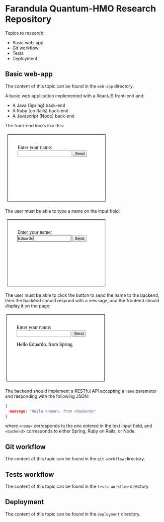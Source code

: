 # Farandula Quantum-HMO Research Repository

Topics to research:

- Basic web-app
- Git workflow
- Tests
- Deployment

## Basic web-app

The content of this topic can be found in the `web-app` directory.

A basic web application implemented with a ReactJS front-end and:
- A Java (Spring) back-end
- A Ruby (on Rails) back-end
- A Javascript (Node) back-end

The front-end looks like this:

![web-app-1](imgs/webapp1.png)

The user must be able to type a name on the input field:

![web-app-2](imgs/webapp2.png)

The user must be able to click the button to send the name to the backend,
then the backend should respond with a message, and the frontend should display
it on the page:

![web-app-3](imgs/webapp3.png)

The backend should implement a RESTful API accepting a `name` parameter and
responding with the following JSON:

```JSON
{
  message: "Hello <name>, from <backend>"
}
```

where `<name>` corresponds to the one entered in the text input field, and
`<backend>` corresponds to either Spring, Ruby on Rails, or Node.

## Git workflow

The content of this topic can be found in the `git-workflow` directory.

## Tests workflow

The content of this topic can be found in the `tests-workflow` directory.

## Deployment

The content of this topic can be found in the `deployment` directory.
